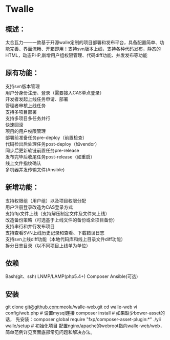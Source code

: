 # Twalle
## 概述：
太合瓦力——一款基于开源walle定制的项目部署和发布平台，具备配置简单、功能完善、界面流畅、开箱即用！支持svn版本上线，支持各种代码发布，静态的HTML，动态PHP,新增用户组权限管理、代码diff功能、并发发布等功能
## 原有功能：
支持svn版本管理<br>
用户分身份注册、登录（需要接入CAS单点登录）<br>
开发者发起上线任务申请、部署<br>
管理者审核上线任务<br>
支持多项目部署<br>
支持多项目多任务并行<br>
快速回滚<br>
项目的用户权限管理<br>
部署前准备任务pre-deploy（前置检查）<br>
代码检出后处理任务post-deploy（如vendor）<br>
同步后更新软链前置任务pre-release<br>
发布完毕后收尾任务post-release（如重启）<br>
线上文件指纹确认<br>
多机器并发传输文件(Ansible)<br>
## 新增功能：
支持权限组（用户组）以及项目权限分配<br>
用户注册登录改造为CAS登录方式<br>
支持ftp文件上线（支持解压制定文件及文件夹上线）<br>
改造备份策略（可选基于上线文件的备份或全项目备份）<br>
支持串行和并行发布项目<br>
支持查看SVN上线历史记录和查看、下载错误日志<br>
支持svn上线diff功能（本地代码库和线上目录文件diff功能）<br>
拆分日志目录（以不同项目上线单为单位）<br>
## 依赖
Bash(git、ssh)
LNMP/LAMP(php5.4+)
Composer
Ansible(可选)
## 安装
git clone git@github.com:meolu/walle-web.git
cd walle-web
vi config/web.php # 设置mysql连接
composer install  # 如果缺少bower-asset的话， 先安装：composer global require "fxp/composer-asset-plugin:*"
./yii walle/setup # 初始化项目
配置nginx/apache的webroot指向walle-web/web，简单范例详见页面底部常见问题和解决办法。
